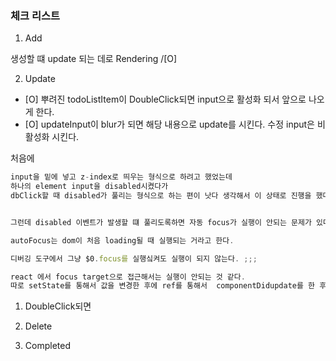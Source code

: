 ### 체크 리스트 


1. Add 

생성할 떄 update 되는 데로 Rendering /[O]

2. Update 

- [O] 뿌려진 todoListItem이 DoubleClick되면 input으로 활성화 되서 앞으로 나오게 한다.
- [O] updateInput이 blur가 되면 해당 내용으로 update를 시킨다. 수정 input은 비활성화 시킨다. 

처음에 

```js
input을 밑에 넣고 z-index로 띄우는 형식으로 하려고 했었는데 
하나의 element input을 disabled시켰다가 
dbClick할 때 disabled가 풀리는 형식으로 하는 편이 낫다 생각해서 이 상태로 진행을 했다. 


그런데 disabled 이벤트가 발생할 떄 풀리도록하면 자동 focus가 실행이 안되는 문제가 있다. 

autoFocus는 dom이 처음 loading될 때 실행되는 거라고 한다. 

디버깅 도구에서 그냥 $0.focus를 실행싴켜도 실행이 되지 않는다. ;;;

react 에서 focus target으로 접근해서는 실행이 안되는 것 같다. 
따로 setState를 통해서 값을 변경한 후에 ref를 통해서  componentDidupdate를 한 후에 실행하게 수정 

```


1. DoubleClick되면 

3. Delete 
4. Completed